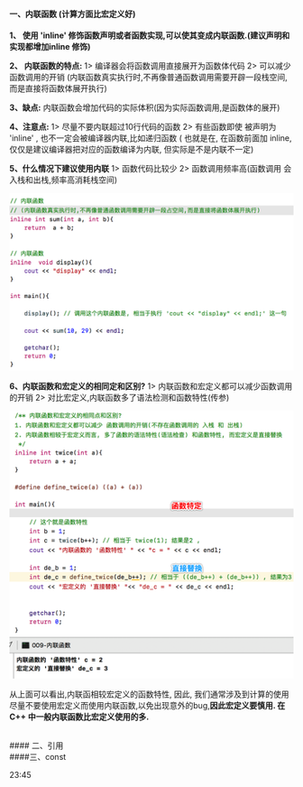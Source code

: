 #### 一、内联函数 (计算方面比宏定义好)


**1、 使用 'inline' 修饰函数声明或者函数实现,可以使其变成内联函数.(建议声明和实现都增加inline 修饰)**

**2、 内联函数的特点:**
1> 编译器会将函数调用直接展开为函数体代码
2> 可以减少函数调用的开销 (内联函数真实执行时,不再像普通函数调用需要开辟一段栈空间,而是直接将函数体展开执行)

**3、缺点:**
内联函数会增加代码的实际体积(因为实际函数调用,是函数体的展开)

**4、注意点:**
1> 尽量不要内联超过10行代码的函数
2> 有些函数即使 被声明为 'inline' , 也不一定会被编译器内联,比如递归函数
 ( 也就是在, 在函数前面加 inline,仅仅是建议编译器把对应的函数编译为内联, 但实际是不是内联不一定)

**5、什么情况下建议使用内联**
1>  函数代码比较少
2>  函数调用频率高(函数调用 会入栈和出栈,频率高消耗栈空间)

![](/assets/inline.png)

**6、内联函数和宏定义的相同定和区别?**
1> 内联函数和宏定义都可以减少函数调用的开销
2> 对比宏定义,内联函数多了语法检测和函数特性(传参)

![](/assets/Snip20190112_3.png)

从上面可以看出,内联函相较宏定义的函数特性, 因此, 我们通常涉及到计算的使用尽量不要使用宏定义而使用内联函数,以免出现意外的bug,**因此宏定义要慎用. 在C++ 中一般内联函数比宏定义使用的多.**




<br>
#### 二、引用 


<br>
####三、const


23:45


